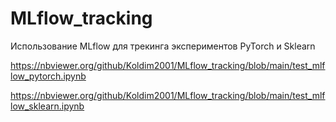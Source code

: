 # MLflow_tracking
Использование MLflow для трекинга экспериментов PyTorch и Sklearn


https://nbviewer.org/github/Koldim2001/MLflow_tracking/blob/main/test_mlflow_pytorch.ipynb

https://nbviewer.org/github/Koldim2001/MLflow_tracking/blob/main/test_mlflow_sklearn.ipynb
